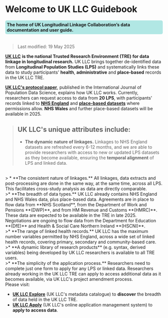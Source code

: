 # Welcome to UK LLC Guidebook
<div style="background-color: rgba(0, 178, 169, 0.3); padding: 5px; border-radius: 5px;"><strong>The home of UK Longitudinal Linkage Collaboration’s data documentation and user guide.</strong></div>
<br>

>Last modified: 19 May 2025

[**UK LLC**](https://ukllc.ac.uk/) **is the national Trusted Research Environment (TRE) for data linkage in longitudinal research.**
UK LLC brings together de-identified data from **Longitudinal Population Studies (LPS)** and systematically links these data to study participants' **health**, **administrative** and **place-based** records in the UK LLC TRE.

[**UK LLC's protocol paper**](https://ijpds.org/article/view/2468/6167), published in the International Journal of Population Data Science, explains how UK LLC works. Currently, researchers can request access to data from **20 LPS**, with participants' records linked to [**NHS England**](../docs/linked_health_data/NHS_England/NHSE_intro.md) and [**place-based datasets**](../docs/linked_geo_data/Place_based_intro.md) where permissions allow. **NHS Wales** and further place-based datasets will be available in 2025.

>## UK LLC's unique attributes include:
>* **The dynamic nature of linkages.** Linkages to NHS England datasets are refreshed every 6-12 months, and we are able to provide researchers with access to new or updated LPS datasets as they become available, ensuring the **temporal alignment** of LPS and linked data.
<br>
> * **The consistent nature of linkages.** All linkages, data extracts and post-processing are done in the same way, at the same time, across all LPS. This facilitates cross-study analysis as  data are directly comparable.
<br>
>* **The breadth of data types.** UK LLC already contains NHS England and NHS Wales data, plus place-based data. Agreements are in place to flow data from **NHS Scotland**, from the Department of Work and Pensions **(DWP)**, and from HM Revenue and Customs **(HMRC)**. These data are expected to be available in the TRE in late 2025. Negotiations are ongoing to flow data from the Department for Education **(DfE)** and Health & Social Care Northern Ireland **(HSCNI)**.
<br>
>* **The range of linked health records.** UK LLC has the maximum number variables permitted by NHS England, across a wide set of linked health records, covering primary, secondary and community-based care.
<br>
>* **A dynamic library of research products** (e.g. syntax, derived variables) being developed by UK LLC researchers is available to all TRE users.
<br>
>* **The simplicity of the application process.** Researchers need to complete just one form to apply for any LPS or linked data. Researchers already working in the UK LLC TRE can apply to access additional data as it becomes available, via UK LLC's project amendment process.

<br>
Please  visit:

*  [**UK LLC Explore**](https://explore.ukllc.ac.uk/) (UK LLC's metadata catalogue) to **discover** the breadth of data held in the UK LLC TRE.
*  [**UK LLC Apply**](https://apply.ukllc.ac.uk/) (UK LLC's online application management system) to **apply to access data**.
